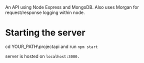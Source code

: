 An API using Node Express and MongoDB. Also uses Morgan for request/response logging within node.

<h1>Starting the server</h1>

cd YOUR_PATH\projectapi and run ```npm start```

server is hosted on ```localhost:3000.```


